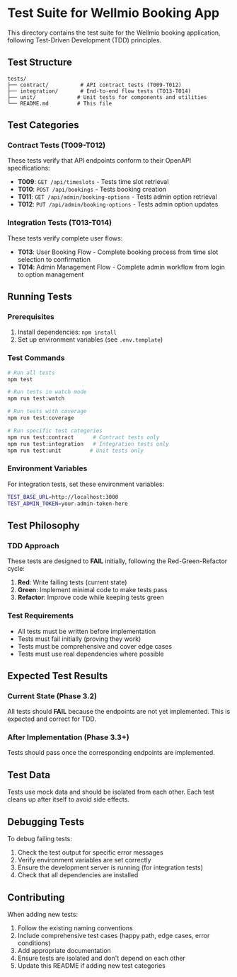 # Test Suite for Wellmio Booking App

This directory contains the test suite for the Wellmio booking application, following Test-Driven Development (TDD) principles.

## Test Structure

```
tests/
├── contract/          # API contract tests (T009-T012)
├── integration/       # End-to-end flow tests (T013-T014)
├── unit/             # Unit tests for components and utilities
└── README.md         # This file
```

## Test Categories

### Contract Tests (T009-T012)

These tests verify that API endpoints conform to their OpenAPI specifications:

- **T009**: `GET /api/timeslots` - Tests time slot retrieval
- **T010**: `POST /api/bookings` - Tests booking creation
- **T011**: `GET /api/admin/booking-options` - Tests admin option retrieval
- **T012**: `PUT /api/admin/booking-options` - Tests admin option updates

### Integration Tests (T013-T014)

These tests verify complete user flows:

- **T013**: User Booking Flow - Complete booking process from time slot selection to confirmation
- **T014**: Admin Management Flow - Complete admin workflow from login to option management

## Running Tests

### Prerequisites

1. Install dependencies: `npm install`
2. Set up environment variables (see `.env.template`)

### Test Commands

```bash
# Run all tests
npm test

# Run tests in watch mode
npm run test:watch

# Run tests with coverage
npm run test:coverage

# Run specific test categories
npm run test:contract      # Contract tests only
npm run test:integration   # Integration tests only
npm run test:unit         # Unit tests only
```

### Environment Variables

For integration tests, set these environment variables:

```bash
TEST_BASE_URL=http://localhost:3000
TEST_ADMIN_TOKEN=your-admin-token-here
```

## Test Philosophy

### TDD Approach

These tests are designed to **FAIL** initially, following the Red-Green-Refactor cycle:

1. **Red**: Write failing tests (current state)
2. **Green**: Implement minimal code to make tests pass
3. **Refactor**: Improve code while keeping tests green

### Test Requirements

- All tests must be written before implementation
- Tests must fail initially (proving they work)
- Tests must be comprehensive and cover edge cases
- Tests must use real dependencies where possible

## Expected Test Results

### Current State (Phase 3.2)

All tests should **FAIL** because the endpoints are not yet implemented. This is expected and correct for TDD.

### After Implementation (Phase 3.3+)

Tests should pass once the corresponding endpoints are implemented.

## Test Data

Tests use mock data and should be isolated from each other. Each test cleans up after itself to avoid side effects.

## Debugging Tests

To debug failing tests:

1. Check the test output for specific error messages
2. Verify environment variables are set correctly
3. Ensure the development server is running (for integration tests)
4. Check that all dependencies are installed

## Contributing

When adding new tests:

1. Follow the existing naming conventions
2. Include comprehensive test cases (happy path, edge cases, error conditions)
3. Add appropriate documentation
4. Ensure tests are isolated and don't depend on each other
5. Update this README if adding new test categories
